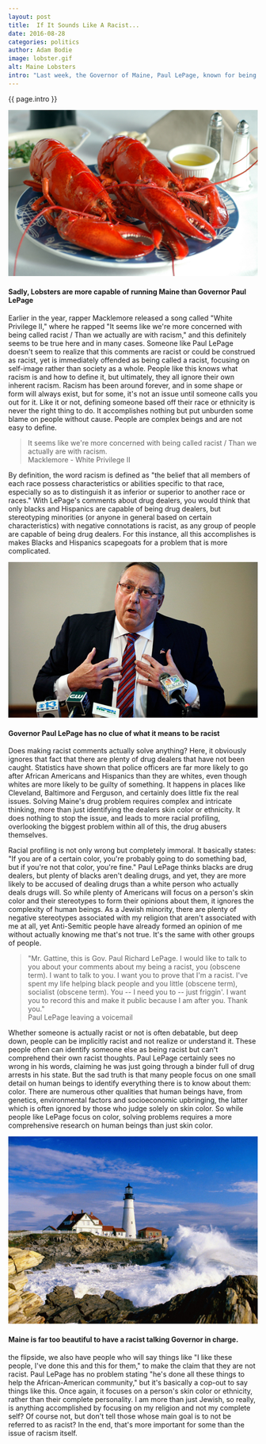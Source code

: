 ```yaml
---
layout: post
title:  If It Sounds Like A Racist...
date: 2016-08-28  
categories: politics
author: Adam Bodie
image: lobster.gif
alt: Maine Lobsters
intro: "Last week, the Governor of Maine, Paul LePage, known for being an obnoxious blubber mouth, bluntly stated that 90% plus of all drug dealers arrested in Maine are \"Black and Hispanic,\" a statement which many found to be abhorrently racist.  After all, this is the same Governor who earlier in the year proclaimed that drug dealers \"are guys with the name D-Money, Smoothie, Shifty; these types of guys, they come from Connecticut and New York, they come up here, they sell their heroin, they go back home. Incidentally, half the time they impregnate a young, white girl before they leave, which is a real sad thing because then we have another issue we have to deal with down the road.\"  Clearly, these types of comments, focusing on skin color, are profoundly racist in nature, lumping blacks with drugs and street-names.  Yet Paul LePage, angry that Democratic State Rep. Drew Gattine allegedly called him racist, left him a vulgar voicemail demanding proof of his 'racism,' using multiple swear words against him, including cocksucker, and told him, \"I am after you,\" amongst other things.  It would be one thing to say something once, but people like Paul LePage have repeatedly made racist comments.  So what do incidents like this say about racism in our society?"
---
```

<div class="article">
<p>{{ page.intro }}</p>
<div class="blog-pic">
		<img src="/img/lobster.gif" data-toggle="tooltip" title="Maine Lobsters" class="image block img-responsive">
		<h4>Sadly, Lobsters are more capable of running Maine than Governor Paul LePage</h4>
</div>


<p>Earlier in the year, rapper Macklemore released a song called "White Privilege II," where he rapped "It seems like we're more concerned with being called racist / Than we actually are with racism," and this definitely seems to be true here and in many cases.  Someone like Paul LePage doesn't seem to realize that this comments are racist or could be construed as racist, yet is immediately offended as being called a racist, focusing on self-image rather than society as a whole.  People like this knows what racism is and how to define it, but ultimately, they all ignore their own inherent racism.  Racism has been around forever, and in some shape or form will always exist, but for some, it's not an issue until someone calls you out for it.  Like it or not, defining someone based off their race or ethnicity is never the right thing to do.  It accomplishes nothing but put unburden some blame on people without cause.  People are complex beings and are not easy to define.  </p>

<blockquote>It seems like we're more concerned with being called racist / Than we actually are with racism.<footer>Macklemore - White Privilege II</footer></blockquote>

<p>By definition, the word racism is defined as "the belief that all members of each race possess characteristics or abilities specific to that race, especially so as to distinguish it as inferior or superior to another race or races."  With LePage's comments about drug dealers, you would think that only blacks and Hispanics are capable of being drug dealers, but stereotyping minorities (or anyone in general based on certain characteristics) with negative connotations is racist, as any group of people are capable of being drug dealers.  For this instance, all this accomplishes is makes Blacks and Hispanics scapegoats for a problem that is more complicated.</p>
<div class="blog-pic" style="float:left">
		<img src="/img/lepage.jpg" data-toggle="tooltip" title="Paul LePage" class="image block img-responsive">
		<h4>Governor Paul LePage has no clue of what it means to be racist</h4>
</div>
<p>Does making racist comments actually solve anything?  Here, it obviously ignores that fact that there are plenty of drug dealers that have not been caught.  Statistics have shown that police officers are far more likely to go after African Americans and Hispanics than they are whites, even though whites are more likely to be guilty of something.  It happens in places like Cleveland, Baltimore and Ferguson, and certainly does little fix the real issues.  Solving Maine's drug problem requires complex and intricate thinking, more than just identifying the dealers skin color or ethnicity.  It does nothing to stop the issue, and leads to more racial profiling, overlooking the biggest problem within all of this, the drug abusers themselves.</p>

<p>Racial profiling is not only wrong but completely immoral.  It basically states: "If you are of a certain color, you're probably going to do something bad, but if you're not that color, you're fine."  Paul LePage thinks blacks are drug dealers, but plenty of blacks aren't dealing drugs, and yet, they are more likely to be accused of dealing drugs than a white person who actually deals drugs will.  So while plenty of Americans will focus on a person's skin color and their stereotypes to form their opinions about them, it ignores the complexity of human beings.  As a Jewish minority, there are plenty of negative stereotypes associated with my religion that aren't associated with me at all, yet Anti-Semitic people have already formed an opinion of me without actually knowing me that's not true.  It's the same with other groups of people.</p>
<blockquote class="blockquote-reverse">"Mr. Gattine, this is Gov. Paul Richard LePage.  I would like to talk to you about your comments about my being a racist, you (obscene term). I want to talk to you. I want you to prove that I'm a racist. I've spent my life helping black people and you little (obscene term), socialist (obscene term). You -- I need you to -- just friggin'. I want you to record this and make it public because I am after you. Thank you." <footer>Paul LePage leaving a voicemail</footer> </blockquote>
<p>Whether someone is actually racist or not is often debatable, but deep down, people can be implicitly racist and not realize or understand it.  These people often can identify someone else as being racist but can't comprehend their own racist thoughts.  Paul LePage certainly sees no wrong in his words, claiming he was just going through a binder full of drug arrests in his state.  But the sad truth is that many people focus on one small detail on human beings to identify everything there is to know about them: color.  There are numerous other qualities that human beings have, from genetics, environmental factors and socioeconomic upbringing, the latter which is often ignored by those who judge solely on skin color.  So while people like LePage focus on color, solving problems requires a more comprehensive research on human beings than just skin color.</p>
<div class="blog-pic">
		<img src="/img/maine.jpg" data-toggle="tooltip" title="Maine" class="image block img-responsive">
		<h4>Maine is far too beautiful to have a racist talking Governor in charge.</h4>
</div>
<p> the flipside, we also have people who will say things like "I like these people, I've done this and this for them," to make the claim that they are not racist.  Paul LePage has no problem stating "he's done all these things to help the African-American community," but it's basically a cop-out to say things like this.  Once again, it focuses on a person's skin color or ethnicity, rather than their complete personality.  I am more than just Jewish, so really, is anything accomplished by focusing on my religion and not my complete self?  Of course not, but don't tell those whose main goal is to not be referred to as racist?  In the end, that's more important for some than the issue of racism itself.</p>

</div>